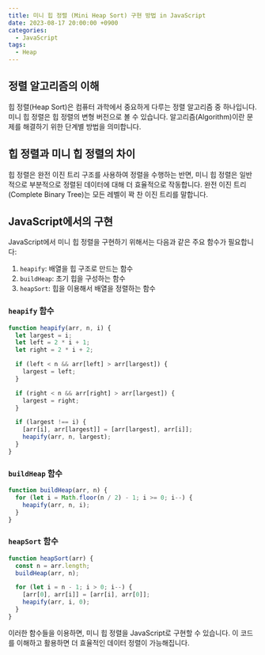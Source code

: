 ```yaml
---
title: 미니 힙 정렬 (Mini Heap Sort) 구현 방법 in JavaScript
date: 2023-08-17 20:00:00 +0900
categories:
  - JavaScript
tags:
  - Heap
---
```


## 정렬 알고리즘의 이해

힙 정렬(Heap Sort)은 컴퓨터 과학에서 중요하게 다루는 정렬 알고리즘 중 하나입니다. 미니 힙 정렬은 힙 정렬의 변형 버전으로 볼 수 있습니다. 알고리즘(Algorithm)이란 문제를 해결하기 위한 단계별 방법을 의미합니다.

## 힙 정렬과 미니 힙 정렬의 차이

힙 정렬은 완전 이진 트리 구조를 사용하여 정렬을 수행하는 반면, 미니 힙 정렬은 일반적으로 부분적으로 정렬된 데이터에 대해 더 효율적으로 작동합니다. 완전 이진 트리(Complete Binary Tree)는 모든 레벨이 꽉 찬 이진 트리를 말합니다.

## JavaScript에서의 구현

JavaScript에서 미니 힙 정렬을 구현하기 위해서는 다음과 같은 주요 함수가 필요합니다:

1. `heapify`: 배열을 힙 구조로 만드는 함수
2. `buildHeap`: 초기 힙을 구성하는 함수
3. `heapSort`: 힙을 이용해서 배열을 정렬하는 함수

### `heapify` 함수

```javascript
function heapify(arr, n, i) {
  let largest = i;
  let left = 2 * i + 1;
  let right = 2 * i + 2;

  if (left < n && arr[left] > arr[largest]) {
    largest = left;
  }

  if (right < n && arr[right] > arr[largest]) {
    largest = right;
  }

  if (largest !== i) {
    [arr[i], arr[largest]] = [arr[largest], arr[i]];
    heapify(arr, n, largest);
  }
}
```

### `buildHeap` 함수

```javascript
function buildHeap(arr, n) {
  for (let i = Math.floor(n / 2) - 1; i >= 0; i--) {
    heapify(arr, n, i);
  }
}
```

### `heapSort` 함수

```javascript
function heapSort(arr) {
  const n = arr.length;
  buildHeap(arr, n);

  for (let i = n - 1; i > 0; i--) {
    [arr[0], arr[i]] = [arr[i], arr[0]];
    heapify(arr, i, 0);
  }
}
```

이러한 함수들을 이용하면, 미니 힙 정렬을 JavaScript로 구현할 수 있습니다. 이 코드를 이해하고 활용하면 더 효율적인 데이터 정렬이 가능해집니다.